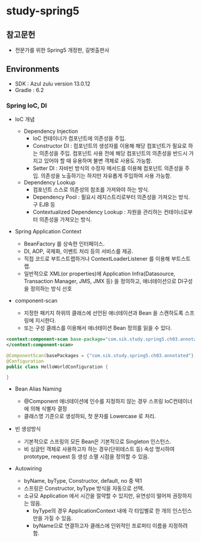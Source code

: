 # study-spring5

## 참고문헌
* 전문가를 위한 Spring5 개정판, 길벗출판사

## Environments
* SDK : Azul zulu version 13.0.12
* Gradle : 6.2


### Spring IoC, DI
* IoC 개념
  - Dependency Injection
    - IoC 컨테이너가 컴포넌트에 의존성을 주입. 
    - Constructor DI : 컴포넌트의 생성자를 이용해 해당 컴포넌트가 필요로 하는 의존성을 주입. 컴포넌트 사용 전에 해당 컴포넌트의 의존성을 반드시 가지고 있어야 할 때 유용하며 불변 객체로 사용도 가능함. 
    - Setter DI : 자바빈 방식의 수정자 메서드를 이용해 컴포넌트 의존성을 주입. 의존성을 노출하기는 하지만 자유롭게 주입하여 사용 가능함. 
  - Dependency Lookup
    - 컴포넌트 스스로 의존성의 참조를 가져와야 하는 방식. 
    - Dependency Pool : 필요시 레지스트리로부터 의존성을 가져오는 방식. 구 EJB 등 
    - Contextualized Dependency Lookup : 자원을 관리하는 컨테이너로부터 의존성을 가져오는 방식.
* Spring Application Context
  - BeanFactory 를 상속한 인터페이스. 
  - DI, AOP, 국제화, 이벤트 처리 등의 서비스를 제공. 
  - 직접 코드로 부트스트랩하거나 ContextLoaderListener 를 이용해 부트스트랩. 
  - 일반적으로 XML(or properties)에 Application Infra(Datasource, Transaction Manager, JMS, JMX 등) 을 정의하고, 애너테이션으로 DI구성을 정의하는 방식 선호 

* component-scan
  - 지정한 패키지 하위의 클래스에 선언된 애너테이션과 Bean 을 스캔하도록 스프링에 지시한다. 
  - 또는 구성 클래스를 이용해서 애너테이션 Bean 정의를 읽을 수 있다. 
```xml
<context:component-scan base-package="com.sik.study.spring5.ch03.annotated">
</context:component-scan>
```
```java
@ComponentScan(basePackages = {"com.sik.study.spring5.ch03.annotated"})
@Configuration
public class HelloWorldConfiguration {

}
```

* Bean Alias Naming
  - @Component 애너테이션에 인수를 지정하지 않는 경우 스프링 IoC컨테이너에 의해 식별자 결정
  - 클래스명 기준으로 생성하되, 첫 문자를 Lowercase 로 처리. 

* 빈 생성방식
  - 기본적으로 스프링의 모든 Bean은 기본적으로 Singleton 인스턴스. 
  - 비 싱글턴 객체로 사용하고자 하는 경우(단위테스트 등) 속성 명시하여 prototype, request 등 생성 소멸 시점을 정의할 수 있음.

* Autowiring
  - byName, byType, Constructor, default, no 중 택1 
  - 스프링은 Constructor, byType 방식을 자동으로 선택. 
  - 소규모 Application 에서 시간을 절약할 수 있지만, 유연성이 떨어져 권장하지는 않음. 
    - byType의 경우 ApplicationContext 내에 각 타입별로 한 개의 인스턴스만을 가질 수 있음.
    - byName으로 연결하고자 클래스에 인위적인 프로퍼티 이름을 지정하려 함.



